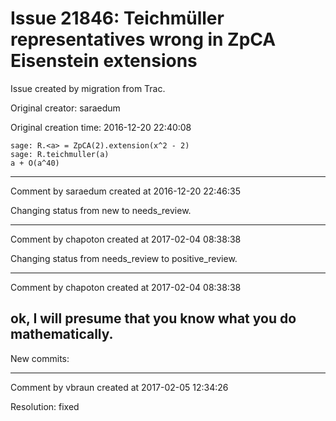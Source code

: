# Issue 21846: Teichmüller representatives wrong in ZpCA Eisenstein extensions

Issue created by migration from Trac.

Original creator: saraedum

Original creation time: 2016-12-20 22:40:08


```
sage: R.<a> = ZpCA(2).extension(x^2 - 2)
sage: R.teichmuller(a)
a + O(a^40)
```



---

Comment by saraedum created at 2016-12-20 22:46:35

Changing status from new to needs_review.


---

Comment by chapoton created at 2017-02-04 08:38:38

Changing status from needs_review to positive_review.


---

Comment by chapoton created at 2017-02-04 08:38:38

ok, I will presume that you know what you do mathematically.
----
New commits:


---

Comment by vbraun created at 2017-02-05 12:34:26

Resolution: fixed
